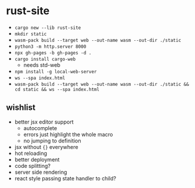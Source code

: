 # rust-site

- `cargo new --lib rust-site`
- `mkdir static`
- `wasm-pack build --target web --out-name wasm --out-dir ./static`
- `python3 -m http.server 8000`
- `npx gh-pages -b gh-pages -d .`
- `cargo install cargo-web`
  - needs std-web
- `npm install -g local-web-server`
- `ws --spa index.html`
- `wasm-pack build --target web --out-name wasm --out-dir ./static && cd static && ws --spa index.html`

## wishlist

- better jsx editor support
  - autocomplete
  - errors just highlight the whole macro
  - no jumping to definition
- jsx without `{}` everywhere
- hot reloading
- better deployment
- code splitting?
- server side rendering
- react style passing state handler to child?